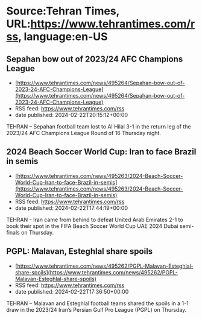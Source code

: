 # Source:Tehran Times, URL:https://www.tehrantimes.com/rss, language:en-US

## Sepahan bow out of 2023/24 AFC Champions League
 - [https://www.tehrantimes.com/news/495264/Sepahan-bow-out-of-2023-24-AFC-Champions-League](https://www.tehrantimes.com/news/495264/Sepahan-bow-out-of-2023-24-AFC-Champions-League)
 - RSS feed: https://www.tehrantimes.com/rss
 - date published: 2024-02-22T20:15:12+00:00

TEHRAN – Sepahan football team lost to Al Hilal 3-1 in the return leg of the 2023/24 AFC Champions League Round of 16 Thursday night.

## 2024 Beach Soccer World Cup: Iran to face Brazil in semis
 - [https://www.tehrantimes.com/news/495263/2024-Beach-Soccer-World-Cup-Iran-to-face-Brazil-in-semis](https://www.tehrantimes.com/news/495263/2024-Beach-Soccer-World-Cup-Iran-to-face-Brazil-in-semis)
 - RSS feed: https://www.tehrantimes.com/rss
 - date published: 2024-02-22T17:44:19+00:00

TEHRAN - Iran came from behind to defeat United Arab Emirates 2-1 to book their spot in the FIFA Beach Soccer World Cup UAE 2024 Dubai semi-finals on Thursday.

## PGPL: Malavan, Esteghlal share spoils
 - [https://www.tehrantimes.com/news/495262/PGPL-Malavan-Esteghlal-share-spoils](https://www.tehrantimes.com/news/495262/PGPL-Malavan-Esteghlal-share-spoils)
 - RSS feed: https://www.tehrantimes.com/rss
 - date published: 2024-02-22T17:36:50+00:00

TEHRAN – Malavan and Esteghlal football teams shared the spoils in a 1-1 draw in the 2023/24 Iran’s Persian Gulf Pro League (PGPL) on Thursday.

